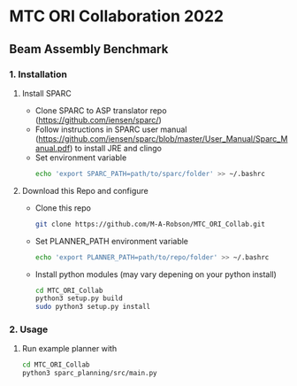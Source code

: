 # MTC ORI Collaboration 2022

## Beam Assembly Benchmark

### 1. Installation

1. Install SPARC

   - Clone SPARC to ASP translator repo (https://github.com/iensen/sparc/)
   - Follow instructions in SPARC user manual (https://github.com/iensen/sparc/blob/master/User_Manual/Sparc_Manual.pdf) to install JRE and clingo
   - Set environment variable
     ```bash
     echo 'export SPARC_PATH=path/to/sparc/folder' >> ~/.bashrc
     ```

2. Download this Repo and configure
   - Clone this repo
     ```bash
     git clone https://github.com/M-A-Robson/MTC_ORI_Collab.git
     ```
   - Set PLANNER_PATH environment variable
     ```bash
     echo 'export PLANNER_PATH=path/to/repo/folder' >> ~/.bashrc
     ```
   - Install python modules (may vary depening on your python install)
     ```bash
     cd MTC_ORI_Collab
     python3 setup.py build
     sudo python3 setup.py install
     ```

### 2. Usage

1. Run example planner with
   ```bash
   cd MTC_ORI_Collab
   python3 sparc_planning/src/main.py
   ```

